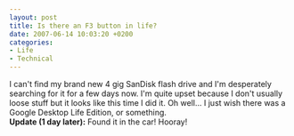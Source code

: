 ```yaml
---
layout: post
title: Is there an F3 button in life?
date: 2007-06-14 10:03:20 +0200
categories:
- Life
- Technical
---
```

<p>I can't find my brand new 4 gig SanDisk flash drive and I'm desperately searching for it for a few days now. I'm quite upset because I don't usually loose stuff but it looks like this time I did it. Oh well... I just wish there was a Google Desktop Life Edition, or something.<br />
<b>Update (1 day later):</b> Found it in the car! Hooray!</p>
